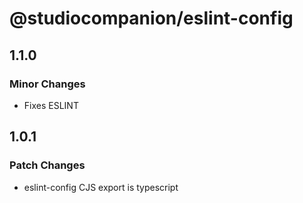 # @studiocompanion/eslint-config

## 1.1.0

### Minor Changes

- Fixes ESLINT

## 1.0.1

### Patch Changes

- eslint-config CJS export is typescript
